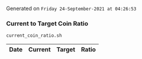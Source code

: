 Generated on `Friday 24-September-2021 at 04:26:53`

### Current to Target Coin Ratio
`current_coin_ratio.sh`

Date|Current|Target|Ratio
---|---|---|---
